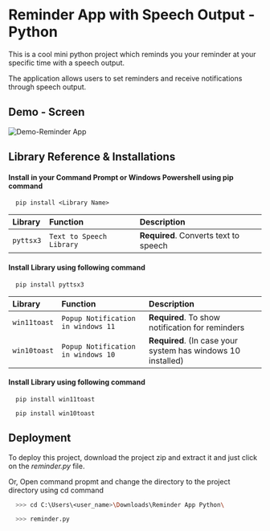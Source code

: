 
# Reminder App with Speech Output - Python

This is a cool mini python project which reminds you your reminder at your specific time with a speech output.

The application allows users to set reminders and receive notifications through speech output. 


## Demo - Screen
![Demo-Reminder App](https://user-images.githubusercontent.com/70791507/212602244-a1468595-7471-4cf6-960c-1fdff21f3b45.gif)

## Library Reference & Installations

#### Install in your Command Prompt or Windows Powershell using pip command

```http
  pip install <Library Name>
```

| Library | Function     | Description                |
| :-------- | :------- | :------------------------- |
| `pyttsx3` | `Text to Speech Library` | **Required**. Converts text to speech |

#### Install Library using following command

```http
  pip install pyttsx3
```

| Library | Function     | Description                       |
| :-------- | :------- | :-------------------------------- |
| `win11toast`      | `Popup Notification in windows 11` | **Required**. To show notification for reminders |
| `win10toast`      | `Popup Notification in windows 10` | **Required**. (In case your system has windows 10 installed) |

#### Install Library using following command

```http
  pip install win11toast

  pip install win10toast
```


## Deployment

To deploy this project, download the project zip and extract it and just click on the *reminder.py* file.

Or, Open command propmt and change the directory to the project directory using cd command

```bash
  >>> cd C:\Users\<user_name>\Downloads\Reminder App Python\

  >>> reminder.py
```

